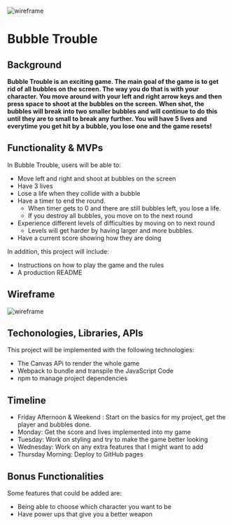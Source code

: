 ![wireframe](https://user-images.githubusercontent.com/85583728/130076572-cc424bae-6401-490b-add4-407697e7b052.png)
# Bubble Trouble

## Background 
**Bubble Trouble is an exciting game. The main goal of the game is to get rid of all bubbles on the screen. The way you do that is with your character. You move around with your left and right arrow keys and then press space to shoot at the bubbles on the screen. 
 When shot, the bubbles will break into two smaller bubbles and will continue to do this until they are to small to break any further. You will have 5 lives and everytime you get hit by a bubble, you lose one and the game resets!**
 
 
 ## Functionality & MVPs
 In Bubble Trouble, users will be able to: 
  * Move left and right and shoot at bubbles on the screen
  * Have 3 lives
  * Lose a life when they collide with a bubble
  * Have a timer to end the round.
     * When timer gets to 0 and there are still bubbles left, you lose a life.
     * If you destroy all bubbles, you move on to the next round
  * Experience different levels of difficulties by moving on to next round
     * Levels will get harder by having larger and more bubbles.
  * Have a current score showing how they are doing
  

In addition, this project will include:
  * Instructions on how to play the game and the rules
  * A production README


## Wireframe


![wireframe](https://user-images.githubusercontent.com/85583728/130076590-7ebe5c14-37e4-4d23-a3ff-71392dc8c24d.png)



## Techonologies, Libraries, APIs
This project will be implemented with the following technologies:
  * The Canvas APi to render the whole game
  * Webpack to bundle and transpile the JavaScript Code
  * npm to manage project dependencies
 
## Timeline
  * Friday Afternoon & Weekend : Start on the basics for my project, get the player and bubbles done. 
  * Monday: Get the score and lives implemented into my game
  * Tuesday: Work on styling and try to make the game better looking
  * Wednesday: Work on any extra features that I might want to add
  * Thursday Morning: Deploy to GitHub pages

## Bonus Functionalities
Some features that could be added are:
* Being able to choose which character you want to be
* Have power ups that give you a better weapon

